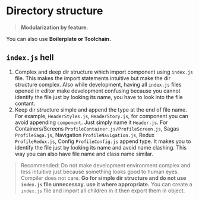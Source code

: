 # Directory structure

> **Modularization by feature.**

You can also use **Boilerplate or Toolchain.**

## `index.js` hell

1. Complex and deep dir structure which import component using `index.js` file. This makes the import statements intuitive but make the dir structure complex. Also while development, having all `index.js` files opened in editor make development confusing because you cannot identify the file just by looking its name, you have to look into the file contant.
2. Keep dir structure simple and append the type at the end of file name. For example, `HeaderStyles.js`, `HeaderStory.js`, for component you can avoid appending `component`. Just simply name it `Header.js`. For Containers/Screens `ProfileContainer.js/ProfileScreen.js`, Sagas `ProfileSaga.js`, Navigation `ProfileNavigation.js`, Redux `ProfileRedux.js`, Config `ProfileConfig.js` append type. It makes you to identify the file just by looking its name and avoid name clashing. This way you can also have file name and class name similar.

> Recommended: Do not make development environment complex and less intuitive just because something looks good to human eyes. Compiler does not care. **Go for simple dir structure and do not use `index.js` file unnecessay. use it where appropriate.** You can create a `index.js` file and import all children in it then export them in object.
